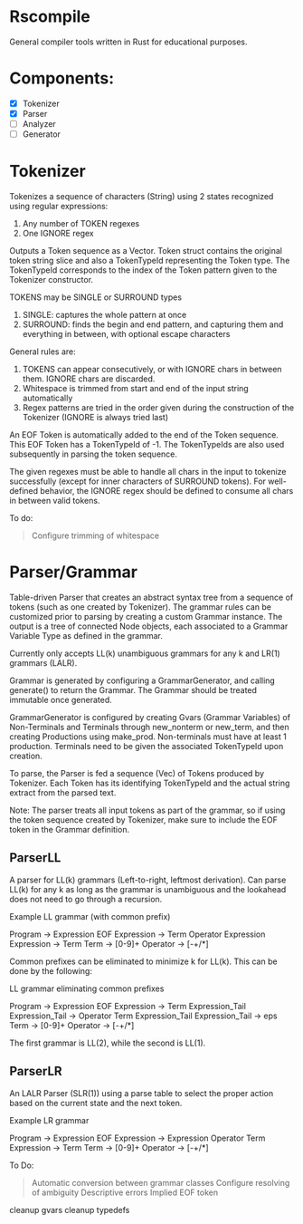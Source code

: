 # Rscompile

General compiler tools written in Rust for educational purposes.

# Components:
- [x] Tokenizer
- [x] Parser
- [ ] Analyzer
- [ ] Generator

# Tokenizer

Tokenizes a sequence of characters (String) using 2 states recognized using regular expressions:
1. Any number of TOKEN regexes
2. One IGNORE regex

Outputs a Token sequence as a Vector. Token struct contains the original token string slice and also a TokenTypeId representing the Token type. The TokenTypeId corresponds to the index of the Token pattern given to the Tokenizer constructor.

TOKENS may be SINGLE or SURROUND types
1. SINGLE: captures the whole pattern at once
2. SURROUND: finds the begin and end pattern, and capturing them and everything in between, with optional escape characters

General rules are:
1. TOKENS can appear consecutively, or with IGNORE chars in between them. IGNORE chars are discarded.
2. Whitespace is trimmed from start and end of the input string automatically
3. Regex patterns are tried in the order given during the construction of the Tokenizer (IGNORE is always tried last)

An EOF Token is automatically added to the end of the Token sequence. This EOF Token has a TokenTypeId of -1. The TokenTypeIds are also used subsequently in parsing the token sequence.

The given regexes must be able to handle all chars in the input to tokenize successfully (except for inner characters of SURROUND tokens). For well-defined behavior, the IGNORE regex should be defined to consume all chars in between valid tokens.

To do:
> Configure trimming of whitespace


# Parser/Grammar

Table-driven Parser that creates an abstract syntax tree from a sequence of tokens (such as one created by Tokenizer). The grammar rules can be customized prior to parsing by creating a custom Grammar instance. The output is a tree of connected Node objects, each associated to a Grammar Variable Type as defined in the grammar.

Currently only accepts LL(k) unambiguous grammars for any k and LR(1) grammars (LALR).

Grammar is generated by configuring a GrammarGenerator, and calling generate() to return the Grammar. The Grammar should be treated immutable once generated.

GrammarGenerator is configured by creating Gvars (Grammar Variables) of Non-Terminals and Terminals through new_nonterm or new_term, and then creating Productions using make_prod. Non-terminals must have at least 1 production. Terminals need to be given the associated TokenTypeId upon creation.

To parse, the Parser is fed a sequence (Vec) of Tokens produced by Tokenizer. Each Token has its identifying TokenTypeId and the actual string extract from the parsed text.

Note: The parser treats all input tokens as part of the grammar, so if using the token sequence created by Tokenizer, make sure to include the EOF token in the Grammar definition.

## ParserLL

A parser for LL(k) grammars (Left-to-right, leftmost derivation). Can parse LL(k) for any k as long as the grammar is unambiguous and the lookahead does not need to go through a recursion.

Example LL grammar (with common prefix)

Program -> Expression EOF
Expression -> Term Operator Expression
Expression -> Term
Term -> [0-9]+
Operator -> [-+/*]

Common prefixes can be eliminated to minimize k for LL(k). This can be done by the following:

LL grammar eliminating common prefixes

Program -> Expression EOF
Expression -> Term Expression_Tail
Expression_Tail -> Operator Term Expression_Tail
Expression_Tail -> eps
Term -> [0-9]+
Operator -> [-+/*]

The first grammar is LL(2), while the second is LL(1).

## ParserLR

An LALR Parser (SLR(1)) using a parse table to select the proper action based on the current state and the next token.

Example LR grammar

Program -> Expression EOF
Expression -> Expression Operator Term
Expression -> Term
Term -> [0-9]+
Operator -> [-+/*]

To Do:
> Automatic conversion between grammar classes
> Configure resolving of ambiguity
> Descriptive errors
> Implied EOF token


cleanup gvars
cleanup typedefs